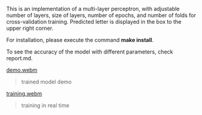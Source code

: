 This is an implementation of a multi-layer perceptron, with adjustable number of layers, size of layers, number of epochs, and number of folds for cross-validation training. Predicted letter is displayed in the box to the upper right corner.

For installation, please execute the command **make install**.

To see the accuracy of the model with different parameters, check report.md.


[demo.webm](https://github.com/RamazanovMG/multilayer_perceptron/assets/48622603/bb20279f-6ee5-4e22-873d-4eb76a4a0258)

> trained model demo


[training.webm](https://github.com/RamazanovMG/multilayer_perceptron/assets/48622603/f34167fe-1585-447c-902a-dedc8b02d6af)

> training in real time
